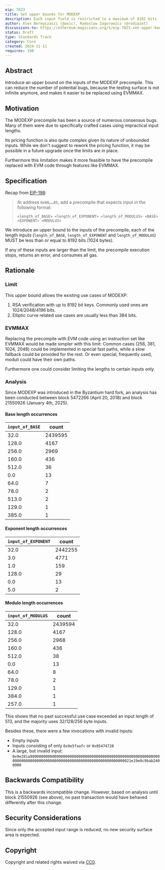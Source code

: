 ```yaml
---
eip: 7823
title: Set upper bounds for MODEXP
description: Each input field is restricted to a maximum of 8192 bits
author: Alex Beregszaszi (@axic), Radoslaw Zagorowicz (@rodiazet)
discussions-to: https://ethereum-magicians.org/t/eip-7823-set-upper-bounds-for-modexp/21798
status: Draft
type: Standards Track
category: Core
created: 2024-11-11
requires: 198
---
```


## Abstract

Introduce an upper bound on the inputs of the MODEXP precompile. This can reduce the number of potential bugs, because the testing surface is not infinite anymore, and makes it easier to be replaced using EVMMAX.

## Motivation

The MODEXP precompile has been a source of numerous consensus bugs. Many of them were due to specifically crafted cases using impractical input lengths.

Its pricing function is also quite complex given its nature of unbounded inputs. While we don't suggest to rework the pricing function, it may be possible in a future upgrade once the limits are in place.

Furthermore this limitation makes it more feasible to have the precompile replaced with EVM code through features like EVMMAX.

## Specification

Recap from [EIP-198](./eip-198.md):
> At address `0x00……05`, add a precompile that expects input in the following format:
> 
> `<length_of_BASE> <length_of_EXPONENT> <length_of_MODULUS> <BASE> <EXPONENT> <MODULUS>`

We introduce an upper bound to the inputs of the precompile, each of the length inputs (`length_of_BASE`, `length_of_EXPONENT` and `length_of_MODULUS`) MUST be less than or equal to 8192 bits (1024 bytes).

If any of these inputs are larger than the limit, the precompile execution stops, returns an error, and consumes all gas.
    
## Rationale

### Limit

This upper bound allows the existing use cases of MODEXP:

1. RSA verification with up to 8192 bit keys. Commonly used ones are 1024/2048/4196 bits.
2. Elliptic curve related use cases are usually less than 384 bits.

### EVMMAX

Replacing the precompile with EVM code using an instruction set like EVMMAX would be made simpler with this limit: Common cases (256, 381, 1024, 2048) could be implemented in special fast paths, while a slow fallback could be provided for the rest. Or even special, frequently used, moduli could have their own paths.

Furthermore one could consider limiting the lengths to certain inputs only.

### Analysis

Since MODEXP was introduced in the Byzantium hard fork, an analysis has been conducted between block 5472266 (April 20, 2018) and block 21550926 (January 4th, 2025).

#### Base length occurrences

| `input_of_BASE` | count |
|-----------------|-------|
| 32.0	| 2439595 |
| 128.0	| 4167 |
| 256.0	| 2969 |
| 160.0	| 436 |
| 512.0	| 36 |
| 0.0	| 13 |
| 64.0	| 7 |
| 78.0	| 2 |
| 513.0	| 2 |
| 129.0	| 1 |
| 385.0	| 1 |

#### Exponent length occurrences

| `input_of_EXPONENT` | count |
|---------------------|-------|
| 32.0	| 2442255 |
| 3.0	| 4771 |
| 1.0	| 159 |
| 128.0	| 29 |
| 0.0	| 13 |
| 5.0	| 2 |

#### Modulo length occurrences

| `input_of_MODULUS` | count |
|--------------------|-------|
| 32.0	| 2439594 |
| 128.0	| 4167 |
| 256.0	| 2968 |
| 160.0	| 436 |
| 512.0	| 38 |
| 0.0	| 13 |
| 64.0	| 8 |
| 78.0	| 2 |
| 129.0	| 1 |
| 384.0	| 1 |
| 257.0	| 1 |

This shows that no past successful use case exceeded an input length of 513, and the majority uses 32/128/256 byte inputs.

Besides these, there were a few invocations with invalid inputs:

- Empty inputs
- Inputs consisting of only `0x9e5faafc` or `0x85474728`
- A large, but invalid input: `0x9e281a98000000000000000000000000000000000000000000000000000000000000000000000000000000000000000000000000000000000000021e19e0c9bab2400000`

## Backwards Compatibility

This is a backwards incompatible change. However, based on analysis until block 21550926 (see above), no past transaction would have behaved differently after this change.

## Security Considerations

Since only the accepted input range is reduced, no new security surface area is expected.

## Copyright

Copyright and related rights waived via [CC0](../LICENSE.md).
